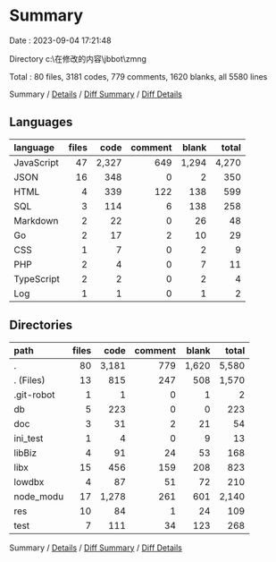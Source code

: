# Summary

Date : 2023-09-04 17:21:48

Directory c:\\在修改的内容\\jbbot\\zmng

Total : 80 files,  3181 codes, 779 comments, 1620 blanks, all 5580 lines

Summary / [Details](details.md) / [Diff Summary](diff.md) / [Diff Details](diff-details.md)

## Languages
| language | files | code | comment | blank | total |
| :--- | ---: | ---: | ---: | ---: | ---: |
| JavaScript | 47 | 2,327 | 649 | 1,294 | 4,270 |
| JSON | 16 | 348 | 0 | 2 | 350 |
| HTML | 4 | 339 | 122 | 138 | 599 |
| SQL | 3 | 114 | 6 | 138 | 258 |
| Markdown | 2 | 22 | 0 | 26 | 48 |
| Go | 2 | 17 | 2 | 10 | 29 |
| CSS | 1 | 7 | 0 | 2 | 9 |
| PHP | 2 | 4 | 0 | 7 | 11 |
| TypeScript | 2 | 2 | 0 | 2 | 4 |
| Log | 1 | 1 | 0 | 1 | 2 |

## Directories
| path | files | code | comment | blank | total |
| :--- | ---: | ---: | ---: | ---: | ---: |
| . | 80 | 3,181 | 779 | 1,620 | 5,580 |
| . (Files) | 13 | 815 | 247 | 508 | 1,570 |
| .git-robot | 1 | 1 | 0 | 1 | 2 |
| db | 5 | 223 | 0 | 0 | 223 |
| doc | 3 | 31 | 2 | 21 | 54 |
| ini_test | 1 | 4 | 0 | 9 | 13 |
| libBiz | 4 | 91 | 24 | 53 | 168 |
| libx | 15 | 456 | 159 | 208 | 823 |
| lowdbx | 4 | 87 | 51 | 72 | 210 |
| node_modu | 17 | 1,278 | 261 | 601 | 2,140 |
| res | 10 | 84 | 1 | 24 | 109 |
| test | 7 | 111 | 34 | 123 | 268 |

Summary / [Details](details.md) / [Diff Summary](diff.md) / [Diff Details](diff-details.md)